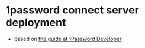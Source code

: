 # 1password connect server deployment

- based on [the guide at 1Password Developer](https://developer.1password.com/docs/connect/get-started/)
